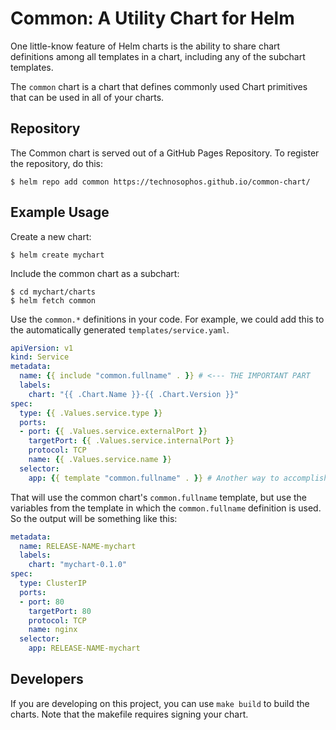 # Common: A Utility Chart for Helm

One little-know feature of Helm charts is the ability to share chart definitions
among all templates in a chart, including any of the subchart templates.

The `common` chart is a chart that defines commonly used Chart primitives that
can be used in all of your charts.

## Repository

The Common chart is served out of a GitHub Pages Repository. To register the
repository, do this:

```
$ helm repo add common https://technosophos.github.io/common-chart/
```

## Example Usage

Create a new chart:

```
$ helm create mychart
```

Include the common chart as a subchart:

```console
$ cd mychart/charts
$ helm fetch common
```

Use the `common.*` definitions in your code. For example, we could add this to
the automatically generated `templates/service.yaml`.


```yaml
apiVersion: v1
kind: Service
metadata:
  name: {{ include "common.fullname" . }} # <--- THE IMPORTANT PART
  labels:
    chart: "{{ .Chart.Name }}-{{ .Chart.Version }}"
spec:
  type: {{ .Values.service.type }}
  ports:
  - port: {{ .Values.service.externalPort }}
    targetPort: {{ .Values.service.internalPort }}
    protocol: TCP
    name: {{ .Values.service.name }}
  selector:
    app: {{ template "common.fullname" . }} # Another way to accomplish this
```

That will use the common chart's `common.fullname` template, but use the variables
from the template in which the `common.fullname` definition is used. So the output
will be something like this:

```yaml
metadata:
  name: RELEASE-NAME-mychart
  labels:
    chart: "mychart-0.1.0"
spec:
  type: ClusterIP
  ports:
  - port: 80
    targetPort: 80
    protocol: TCP
    name: nginx
  selector:
    app: RELEASE-NAME-mychart
```

## Developers

If you are developing on this project, you can use `make build` to build the
charts. Note that the makefile requires signing your chart.
